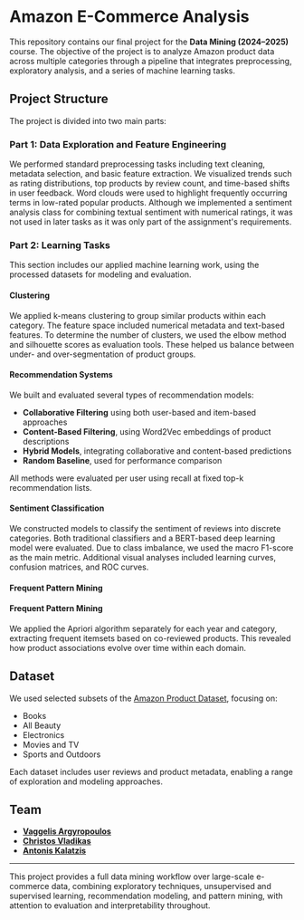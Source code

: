 # Amazon E-Commerce Analysis

This repository contains our final project for the **Data Mining (2024–2025)** course. The objective of the project is to analyze Amazon product data across multiple categories through a pipeline that integrates preprocessing, exploratory analysis, and a series of machine learning tasks.

## Project Structure

The project is divided into two main parts:

### Part 1: Data Exploration and Feature Engineering

We performed standard preprocessing tasks including text cleaning, metadata selection, and basic feature extraction. We visualized trends such as rating distributions, top products by review count, and time-based shifts in user feedback. Word clouds were used to highlight frequently occurring terms in low-rated popular products. Although we implemented a sentiment analysis class for combining textual sentiment with numerical ratings, it was not used in later tasks as it was only part of the assignment's requirements.

### Part 2: Learning Tasks

This section includes our applied machine learning work, using the processed datasets for modeling and evaluation.

#### Clustering  
We applied k-means clustering to group similar products within each category. The feature space included numerical metadata and text-based features. To determine the number of clusters, we used the elbow method and silhouette scores as evaluation tools. These helped us balance between under- and over-segmentation of product groups.

#### Recommendation Systems  
We built and evaluated several types of recommendation models:
- **Collaborative Filtering** using both user-based and item-based approaches  
- **Content-Based Filtering**, using Word2Vec embeddings of product descriptions  
- **Hybrid Models**, integrating collaborative and content-based predictions  
- **Random Baseline**, used for performance comparison

All methods were evaluated per user using recall at fixed top-k recommendation lists.

#### Sentiment Classification  
We constructed models to classify the sentiment of reviews into discrete categories. Both traditional classifiers and a BERT-based deep learning model were evaluated. Due to class imbalance, we used the macro F1-score as the main metric. Additional visual analyses included learning curves, confusion matrices, and ROC curves.

#### Frequent Pattern Mining  
#### Frequent Pattern Mining  
We applied the Apriori algorithm separately for each year and category, extracting frequent itemsets based on co-reviewed products. This revealed how product associations evolve over time within each domain.


## Dataset

We used selected subsets of the [Amazon Product Dataset](https://huggingface.co/datasets/McAuley-Lab/Amazon-Reviews-2023), focusing on:
- Books  
- All Beauty  
- Electronics  
- Movies and TV  
- Sports and Outdoors  

Each dataset includes user reviews and product metadata, enabling a range of exploration and modeling approaches.

## Team

- **[Vaggelis Argyropoulos](https://github.com/Vaggelis-Arg)**
- **[Christos Vladikas](https://github.com/chrisvl11)**
- **[Antonis Kalatzis](https://github.com/tonykalantzis)**

---

This project provides a full data mining workflow over large-scale e-commerce data, combining exploratory techniques, unsupervised and supervised learning, recommendation modeling, and pattern mining, with attention to evaluation and interpretability throughout.
